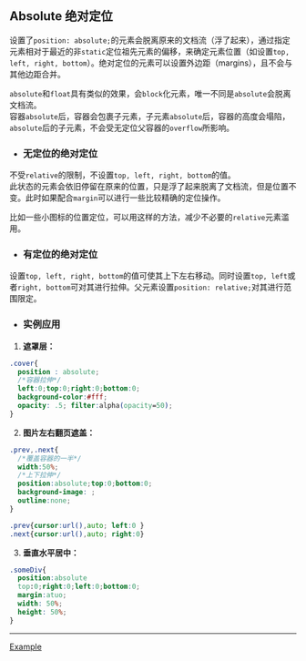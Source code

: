 ## Absolute 绝对定位

设置了`position: absolute;`的元素会脱离原来的文档流（浮了起来），通过指定元素相对于最近的非`static`定位祖先元素的偏移，来确定元素位置（如设置`top, left, right, bottom`）。绝对定位的元素可以设置外边距（margins），且不会与其他边距合并。

`absolute`和`float`具有类似的效果，会`block`化元素，唯一不同是`absolute`会脱离文档流。  
容器`absolute`后，容器会包裹子元素，子元素`absolute`后，容器的高度会塌陷，`absolute`后的子元素，不会受无定位父容器的`overflow`所影响。

- ### 无定位的绝对定位

不受`relative`的限制，不设置`top, left, right, bottom`的值。  
此状态的元素会依旧停留在原来的位置，只是浮了起来脱离了文档流，但是位置不变。此时如果配合`margin`可以进行一些比较精确的定位操作。

比如一些小图标的位置定位，可以用这样的方法，减少不必要的`relative`元素滥用。

- ### 有定位的绝对定位

设置`top, left, right, bottom`的值可使其上下左右移动。同时设置`top, left`或者`right, bottom`可对其进行拉伸。父元素设置`position: relative;`对其进行范围限定。

- ### 实例应用

1. **遮罩层：**

```css
.cover{
  position : absolute;
  /*容器拉伸*/
  left:0;top:0;right:0;bottom:0;
  background-color:#fff;
  opacity: .5; filter:alpha(opacity=50);
}
```

2. **图片左右翻页遮盖：**

```css
.prev,.next{
  /*覆盖容器的一半*/
  width:50%;
  /*上下拉伸*/
  position:absolute;top:0;bottom:0;
  background-image: ;
  outline:none;
}

.prev{cursor:url(),auto; left:0 }
.next{cursor:url(),auto; right:0}
```

3. **垂直水平居中：**

```css
.someDiv{
  position:absolute
  top:0;right:0;left:0;bottom:0;
  margin:atuo;
  width: 50%;
  height: 50%;
}
```
---
[Example](https://codepen.io/cjjason/pen/wPvmYv)

